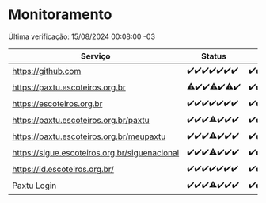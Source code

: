 # Monitoramento

Última verificação: 15/08/2024 00:08:00 -03

|Serviço|Status|Últimas 24h|
|---|---|---|
|https://github.com|<span title="2024-08-08: OK=24">✔️</span><span title="2024-08-09: OK=24">✔️</span><span title="2024-08-10: OK=24">✔️</span><span title="2024-08-11: OK=23">✔️</span><span title="2024-08-12: OK=23">✔️</span><span title="2024-08-13: OK=23">✔️</span><span title="2024-08-14: OK=3">✔️</span>|<span title="14/08/2024 00:09:00 -03 : 200">✔️</span><span title="14/08/2024 01:09:00 -03 : 200">✔️</span><span title="14/08/2024 02:08:00 -03 : 200">✔️</span><span title="14/08/2024 03:10:00 -03 : 200">✔️</span><span title="14/08/2024 04:07:00 -03 : 200">✔️</span><span title="14/08/2024 05:10:00 -03 : 200">✔️</span><span title="14/08/2024 06:08:00 -03 : 200">✔️</span><span title="14/08/2024 07:08:00 -03 : 200">✔️</span><span title="14/08/2024 08:06:00 -03 : 200">✔️</span><span title="14/08/2024 09:14:00 -03 : 200">✔️</span><span title="14/08/2024 10:12:00 -03 : 200">✔️</span><span title="14/08/2024 11:07:00 -03 : 200">✔️</span><span title="14/08/2024 12:07:00 -03 : 200">✔️</span><span title="14/08/2024 13:10:00 -03 : 200">✔️</span><span title="14/08/2024 14:06:00 -03 : 200">✔️</span><span title="14/08/2024 15:09:00 -03 : 200">✔️</span><span title="14/08/2024 16:06:00 -03 : 200">✔️</span><span title="14/08/2024 17:07:00 -03 : 200">✔️</span><span title="14/08/2024 18:06:00 -03 : 200">✔️</span><span title="14/08/2024 19:08:00 -03 : 200">✔️</span><span title="14/08/2024 21:34:00 -03 : 200">✔️</span><span title="14/08/2024 22:52:00 -03 : 200">✔️</span><span title="14/08/2024 23:28:00 -03 : 200">✔️</span><span title="15/08/2024 00:08:00 -03 : 200">✔️</span>|
|https://paxtu.escoteiros.org.br|<span title="2024-08-08: OK=23, Falhas=1">⚠️</span><span title="2024-08-09: OK=24">✔️</span><span title="2024-08-10: OK=24">✔️</span><span title="2024-08-11: OK=22, Falhas=1">⚠️</span><span title="2024-08-12: OK=23">✔️</span><span title="2024-08-13: OK=22, Falhas=1">⚠️</span><span title="2024-08-14: OK=3">✔️</span>|<span title="14/08/2024 00:09:00 -03 : 200">✔️</span><span title="14/08/2024 01:09:00 -03 : 200">✔️</span><span title="14/08/2024 02:08:00 -03 : 200">✔️</span><span title="14/08/2024 03:10:00 -03 : 200">✔️</span><span title="14/08/2024 04:07:00 -03 : 200">✔️</span><span title="14/08/2024 05:10:00 -03 : 200">✔️</span><span title="14/08/2024 06:08:00 -03 : 200">✔️</span><span title="14/08/2024 07:08:00 -03 : 200">✔️</span><span title="14/08/2024 08:06:00 -03 : 200">✔️</span><span title="14/08/2024 09:14:00 -03 : 200">✔️</span><span title="14/08/2024 10:12:00 -03 : 200">✔️</span><span title="14/08/2024 11:07:00 -03 : 200">✔️</span><span title="14/08/2024 12:07:00 -03 : 200">✔️</span><span title="14/08/2024 13:10:00 -03 : 200">✔️</span><span title="14/08/2024 14:06:00 -03 : 200">✔️</span><span title="14/08/2024 15:09:00 -03 : 200">✔️</span><span title="14/08/2024 16:06:00 -03 : 200">✔️</span><span title="14/08/2024 17:07:00 -03 : 200">✔️</span><span title="14/08/2024 18:06:00 -03 : 200">✔️</span><span title="14/08/2024 19:08:00 -03 : 200">✔️</span><span title="14/08/2024 21:34:00 -03 : 200">✔️</span><span title="14/08/2024 22:52:00 -03 : 200">✔️</span><span title="14/08/2024 23:28:00 -03 : 200">✔️</span><span title="15/08/2024 00:08:00 -03 : 200">✔️</span>|
|https://escoteiros.org.br|<span title="2024-08-08: OK=24">✔️</span><span title="2024-08-09: OK=24">✔️</span><span title="2024-08-10: OK=24">✔️</span><span title="2024-08-11: OK=23">✔️</span><span title="2024-08-12: OK=23">✔️</span><span title="2024-08-13: OK=23">✔️</span><span title="2024-08-14: OK=3">✔️</span>|<span title="14/08/2024 00:09:00 -03 : 200">✔️</span><span title="14/08/2024 01:09:00 -03 : 200">✔️</span><span title="14/08/2024 02:08:00 -03 : 200">✔️</span><span title="14/08/2024 03:10:00 -03 : 200">✔️</span><span title="14/08/2024 04:07:00 -03 : 200">✔️</span><span title="14/08/2024 05:10:00 -03 : 200">✔️</span><span title="14/08/2024 06:08:00 -03 : 200">✔️</span><span title="14/08/2024 07:08:00 -03 : 200">✔️</span><span title="14/08/2024 08:06:00 -03 : 200">✔️</span><span title="14/08/2024 09:14:00 -03 : 200">✔️</span><span title="14/08/2024 10:12:00 -03 : 200">✔️</span><span title="14/08/2024 11:07:00 -03 : 200">✔️</span><span title="14/08/2024 12:07:00 -03 : 200">✔️</span><span title="14/08/2024 13:10:00 -03 : 200">✔️</span><span title="14/08/2024 14:06:00 -03 : 200">✔️</span><span title="14/08/2024 15:09:00 -03 : 200">✔️</span><span title="14/08/2024 16:06:00 -03 : 200">✔️</span><span title="14/08/2024 17:07:00 -03 : 200">✔️</span><span title="14/08/2024 18:06:00 -03 : 200">✔️</span><span title="14/08/2024 19:08:00 -03 : 200">✔️</span><span title="14/08/2024 21:34:00 -03 : 200">✔️</span><span title="14/08/2024 22:52:00 -03 : 200">✔️</span><span title="14/08/2024 23:28:00 -03 : 200">✔️</span><span title="15/08/2024 00:08:00 -03 : 200">✔️</span>|
|https://paxtu.escoteiros.org.br/paxtu|<span title="2024-08-08: OK=24">✔️</span><span title="2024-08-09: OK=24">✔️</span><span title="2024-08-10: OK=24">✔️</span><span title="2024-08-11: OK=22, Falhas=1">⚠️</span><span title="2024-08-12: OK=23">✔️</span><span title="2024-08-13: OK=23">✔️</span><span title="2024-08-14: OK=3">✔️</span>|<span title="14/08/2024 00:09:00 -03 : 200">✔️</span><span title="14/08/2024 01:09:00 -03 : 200">✔️</span><span title="14/08/2024 02:08:00 -03 : 200">✔️</span><span title="14/08/2024 03:10:00 -03 : 200">✔️</span><span title="14/08/2024 04:07:00 -03 : 200">✔️</span><span title="14/08/2024 05:10:00 -03 : 200">✔️</span><span title="14/08/2024 06:08:00 -03 : 200">✔️</span><span title="14/08/2024 07:08:00 -03 : 200">✔️</span><span title="14/08/2024 08:06:00 -03 : 200">✔️</span><span title="14/08/2024 09:14:00 -03 : 200">✔️</span><span title="14/08/2024 10:12:00 -03 : 200">✔️</span><span title="14/08/2024 11:07:00 -03 : 200">✔️</span><span title="14/08/2024 12:07:00 -03 : 200">✔️</span><span title="14/08/2024 13:10:00 -03 : 200">✔️</span><span title="14/08/2024 14:06:00 -03 : 200">✔️</span><span title="14/08/2024 15:09:00 -03 : 200">✔️</span><span title="14/08/2024 16:06:00 -03 : 200">✔️</span><span title="14/08/2024 17:07:00 -03 : 200">✔️</span><span title="14/08/2024 18:06:00 -03 : 200">✔️</span><span title="14/08/2024 19:08:00 -03 : 200">✔️</span><span title="14/08/2024 21:34:00 -03 : 200">✔️</span><span title="14/08/2024 22:52:00 -03 : 200">✔️</span><span title="14/08/2024 23:28:00 -03 : 200">✔️</span><span title="15/08/2024 00:08:00 -03 : 200">✔️</span>|
|https://paxtu.escoteiros.org.br/meupaxtu|<span title="2024-08-08: OK=24">✔️</span><span title="2024-08-09: OK=24">✔️</span><span title="2024-08-10: OK=24">✔️</span><span title="2024-08-11: OK=22, Falhas=1">⚠️</span><span title="2024-08-12: OK=23">✔️</span><span title="2024-08-13: OK=23">✔️</span><span title="2024-08-14: OK=3">✔️</span>|<span title="14/08/2024 00:09:00 -03 : 200">✔️</span><span title="14/08/2024 01:09:00 -03 : 200">✔️</span><span title="14/08/2024 02:08:00 -03 : 200">✔️</span><span title="14/08/2024 03:10:00 -03 : 200">✔️</span><span title="14/08/2024 04:07:00 -03 : 200">✔️</span><span title="14/08/2024 05:10:00 -03 : 200">✔️</span><span title="14/08/2024 06:08:00 -03 : 200">✔️</span><span title="14/08/2024 07:08:00 -03 : 200">✔️</span><span title="14/08/2024 08:06:00 -03 : 200">✔️</span><span title="14/08/2024 09:14:00 -03 : 200">✔️</span><span title="14/08/2024 10:12:00 -03 : 200">✔️</span><span title="14/08/2024 11:07:00 -03 : 200">✔️</span><span title="14/08/2024 12:07:00 -03 : 200">✔️</span><span title="14/08/2024 13:10:00 -03 : 200">✔️</span><span title="14/08/2024 14:06:00 -03 : 200">✔️</span><span title="14/08/2024 15:09:00 -03 : 200">✔️</span><span title="14/08/2024 16:06:00 -03 : 200">✔️</span><span title="14/08/2024 17:07:00 -03 : 200">✔️</span><span title="14/08/2024 18:06:00 -03 : 200">✔️</span><span title="14/08/2024 19:08:00 -03 : 200">✔️</span><span title="14/08/2024 21:34:00 -03 : 200">✔️</span><span title="14/08/2024 22:52:00 -03 : 200">✔️</span><span title="14/08/2024 23:28:00 -03 : 200">✔️</span><span title="15/08/2024 00:08:00 -03 : 200">✔️</span>|
|https://sigue.escoteiros.org.br/siguenacional|<span title="2024-08-08: OK=24">✔️</span><span title="2024-08-09: OK=24">✔️</span><span title="2024-08-10: OK=24">✔️</span><span title="2024-08-11: OK=22, Falhas=1">⚠️</span><span title="2024-08-12: OK=23">✔️</span><span title="2024-08-13: OK=23">✔️</span><span title="2024-08-14: OK=3">✔️</span>|<span title="14/08/2024 00:09:00 -03 : 200">✔️</span><span title="14/08/2024 01:09:00 -03 : 200">✔️</span><span title="14/08/2024 02:08:00 -03 : 200">✔️</span><span title="14/08/2024 03:10:00 -03 : 200">✔️</span><span title="14/08/2024 04:07:00 -03 : 200">✔️</span><span title="14/08/2024 05:10:00 -03 : 200">✔️</span><span title="14/08/2024 06:08:00 -03 : 200">✔️</span><span title="14/08/2024 07:08:00 -03 : 200">✔️</span><span title="14/08/2024 08:06:00 -03 : 200">✔️</span><span title="14/08/2024 09:14:00 -03 : 200">✔️</span><span title="14/08/2024 10:12:00 -03 : 200">✔️</span><span title="14/08/2024 11:07:00 -03 : 200">✔️</span><span title="14/08/2024 12:07:00 -03 : 200">✔️</span><span title="14/08/2024 13:10:00 -03 : 200">✔️</span><span title="14/08/2024 14:06:00 -03 : 200">✔️</span><span title="14/08/2024 15:09:00 -03 : 200">✔️</span><span title="14/08/2024 16:06:00 -03 : 200">✔️</span><span title="14/08/2024 17:07:00 -03 : 200">✔️</span><span title="14/08/2024 18:06:00 -03 : 200">✔️</span><span title="14/08/2024 19:08:00 -03 : 200">✔️</span><span title="14/08/2024 21:34:00 -03 : 200">✔️</span><span title="14/08/2024 22:52:00 -03 : 200">✔️</span><span title="14/08/2024 23:28:00 -03 : 200">✔️</span><span title="15/08/2024 00:08:00 -03 : 200">✔️</span>|
|https://id.escoteiros.org.br/|<span title="2024-08-08: OK=24">✔️</span><span title="2024-08-09: OK=24">✔️</span><span title="2024-08-10: OK=24">✔️</span><span title="2024-08-11: OK=23">✔️</span><span title="2024-08-12: OK=23">✔️</span><span title="2024-08-13: OK=23">✔️</span><span title="2024-08-14: OK=3">✔️</span>|<span title="14/08/2024 00:09:00 -03 : 200">✔️</span><span title="14/08/2024 01:09:00 -03 : 200">✔️</span><span title="14/08/2024 02:08:00 -03 : 200">✔️</span><span title="14/08/2024 03:10:00 -03 : 200">✔️</span><span title="14/08/2024 04:07:00 -03 : 200">✔️</span><span title="14/08/2024 05:10:00 -03 : 200">✔️</span><span title="14/08/2024 06:08:00 -03 : 200">✔️</span><span title="14/08/2024 07:08:00 -03 : 200">✔️</span><span title="14/08/2024 08:06:00 -03 : 200">✔️</span><span title="14/08/2024 09:14:00 -03 : 200">✔️</span><span title="14/08/2024 10:12:00 -03 : 200">✔️</span><span title="14/08/2024 11:07:00 -03 : 200">✔️</span><span title="14/08/2024 12:07:00 -03 : 200">✔️</span><span title="14/08/2024 13:10:00 -03 : 200">✔️</span><span title="14/08/2024 14:06:00 -03 : 200">✔️</span><span title="14/08/2024 15:09:00 -03 : 200">✔️</span><span title="14/08/2024 16:06:00 -03 : 200">✔️</span><span title="14/08/2024 17:07:00 -03 : 200">✔️</span><span title="14/08/2024 18:06:00 -03 : 200">✔️</span><span title="14/08/2024 19:08:00 -03 : 200">✔️</span><span title="14/08/2024 21:34:00 -03 : 200">✔️</span><span title="14/08/2024 22:52:00 -03 : 200">✔️</span><span title="14/08/2024 23:28:00 -03 : 200">✔️</span><span title="15/08/2024 00:08:00 -03 : 200">✔️</span>|
|Paxtu Login|<span title="2024-08-08: OK=24">✔️</span><span title="2024-08-09: OK=24">✔️</span><span title="2024-08-10: OK=24">✔️</span><span title="2024-08-11: OK=22, Falhas=1">⚠️</span><span title="2024-08-12: OK=23">✔️</span><span title="2024-08-13: OK=23">✔️</span><span title="2024-08-14: OK=3">✔️</span>|<span title="14/08/2024 00:09:00 -03 : 200">✔️</span><span title="14/08/2024 01:09:00 -03 : 200">✔️</span><span title="14/08/2024 02:08:00 -03 : 200">✔️</span><span title="14/08/2024 03:10:00 -03 : 200">✔️</span><span title="14/08/2024 04:07:00 -03 : 200">✔️</span><span title="14/08/2024 05:10:00 -03 : 200">✔️</span><span title="14/08/2024 06:08:00 -03 : 200">✔️</span><span title="14/08/2024 07:08:00 -03 : 200">✔️</span><span title="14/08/2024 08:06:00 -03 : 200">✔️</span><span title="14/08/2024 09:14:00 -03 : 200">✔️</span><span title="14/08/2024 10:12:00 -03 : 200">✔️</span><span title="14/08/2024 11:07:00 -03 : 200">✔️</span><span title="14/08/2024 12:07:00 -03 : 200">✔️</span><span title="14/08/2024 13:10:00 -03 : 200">✔️</span><span title="14/08/2024 14:06:00 -03 : 200">✔️</span><span title="14/08/2024 15:09:00 -03 : 200">✔️</span><span title="14/08/2024 16:06:00 -03 : 200">✔️</span><span title="14/08/2024 17:07:00 -03 : 200">✔️</span><span title="14/08/2024 18:06:00 -03 : 200">✔️</span><span title="14/08/2024 19:08:00 -03 : 200">✔️</span><span title="14/08/2024 21:34:00 -03 : 200">✔️</span><span title="14/08/2024 22:52:00 -03 : 200">✔️</span><span title="14/08/2024 23:28:00 -03 : 200">✔️</span><span title="15/08/2024 00:08:00 -03 : 200">✔️</span>|
